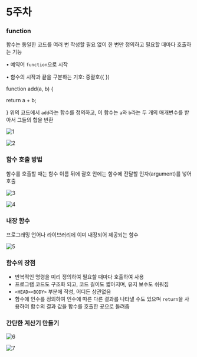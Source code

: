 # 5주차

### function

함수는 동일한 코드를 여러 번 작성할 필요 없이 한 번만 정의하고 필요할 때마다 호출하는 기능

• 예약어 `function`으로 시작

• 함수의 시작과 끝을 구분하는 기호: 중괄호({ })

function add(a, b) {

return a + b;

}
위의 코드에서 `add`라는 함수를 정의하고, 이 함수는 `a`와 `b`라는 두 개의 매개변수를 받아서 그들의 합을 반환


![1](https://github.com/user-attachments/assets/c919c598-b8e7-4871-9eb0-76fd336afd7b)

![2](https://github.com/user-attachments/assets/8b6b817b-508e-4665-9a45-c5eead9503f0)

### 함수 호출 방법

함수를 호출할 때는 함수 이름 뒤에 괄호 안에는 함수에 전달할 인자(argument)를 넣어 호출 

![3](https://github.com/user-attachments/assets/0732ea97-8290-4dc9-a863-0f9926258a6f)

![4](https://github.com/user-attachments/assets/39dacde5-4399-4fe3-84e5-05bad737adab)

### **내장 함수**

프로그래밍 언어나 라이브러리에 이미 내장되어 제공되는 함수

![5](https://github.com/user-attachments/assets/075fcac3-9654-4892-95e4-ac0c643502d3)

### 함수의 장점

- 반복적인 명령을 미리 정의하여 필요할 때마다 호출하여 사용
- 프로그램 코드도 구조화 되고, 코드 길이도 짧아지며, 유지 보수도 쉬워짐
- `<HEAD><BODY>` 부분에 작성, 어디든 상관없음
- 함수에 인수를 정의하여 인수에 따른 다른 결과를 나타낼 수도 있으며 `return`을 사용하여 함수의 결과 값을 함수를 호출한 곳으로 돌려줌

### 간단한 계산기 만들기

![6](https://github.com/user-attachments/assets/6c721f68-2bb0-4fe6-ad48-41ce5fd15965)

![7](https://github.com/user-attachments/assets/e5dff263-32f2-4799-85aa-432edc82d1d6)
